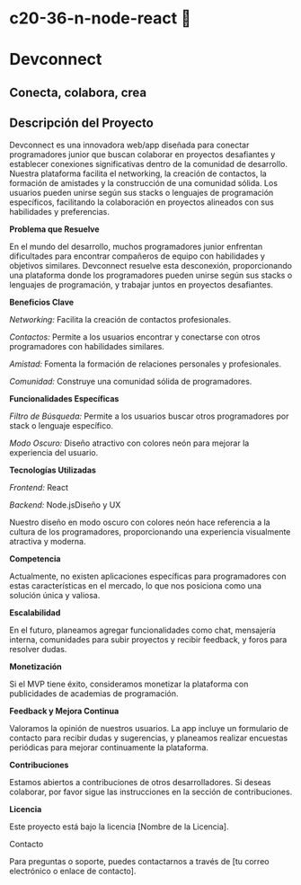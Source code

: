 # c20-36-n-node-react 🚀
# Devconnect
## Conecta, colabora, crea

## Descripción del Proyecto

Devconnect es una innovadora web/app diseñada para conectar programadores junior que buscan colaborar en proyectos desafiantes y establecer conexiones significativas dentro de la comunidad de desarrollo. Nuestra plataforma facilita el networking, la creación de contactos, la formación de amistades y la construcción de una comunidad sólida. Los usuarios pueden unirse según sus stacks o lenguajes de programación específicos, facilitando la colaboración en proyectos alineados con sus habilidades y preferencias.

**Problema que Resuelve**

En el mundo del desarrollo, muchos programadores junior enfrentan dificultades para encontrar compañeros de equipo con habilidades y objetivos similares. Devconnect resuelve esta desconexión, proporcionando una plataforma donde los programadores pueden unirse según sus stacks o lenguajes de programación, y trabajar juntos en proyectos desafiantes.

**Beneficios Clave**

*Networking:* Facilita la creación de contactos profesionales.

*Contactos:* Permite a los usuarios encontrar y conectarse con otros programadores con habilidades similares.

*Amistad:* Fomenta la formación de relaciones personales y profesionales.

*Comunidad:* Construye una comunidad sólida de programadores.

**Funcionalidades Específicas**

*Filtro de Búsqueda:* Permite a los usuarios buscar otros programadores por stack o lenguaje específico.

*Modo Oscuro:* Diseño atractivo con colores neón para mejorar la experiencia del usuario.

**Tecnologías Utilizadas**

*Frontend:* React

*Backend:* Node.jsDiseño y UX

Nuestro diseño en modo oscuro con colores neón hace referencia a la cultura de los programadores, proporcionando una experiencia visualmente atractiva y moderna.

**Competencia**

Actualmente, no existen aplicaciones específicas para programadores con estas características en el mercado, lo que nos posiciona como una solución única y valiosa.

**Escalabilidad**

En el futuro, planeamos agregar funcionalidades como chat, mensajería interna, comunidades para subir proyectos y recibir feedback, y foros para resolver dudas.

**Monetización**

Si el MVP tiene éxito, consideramos monetizar la plataforma con publicidades de academias de programación.

**Feedback y Mejora Continua**

Valoramos la opinión de nuestros usuarios. La app incluye un formulario de contacto para recibir dudas y sugerencias, y planeamos realizar encuestas periódicas para mejorar continuamente la plataforma.

**Contribuciones**

Estamos abiertos a contribuciones de otros desarrolladores. Si deseas colaborar, por favor sigue las instrucciones en la sección de contribuciones.

**Licencia**

Este proyecto está bajo la licencia [Nombre de la Licencia].

Contacto

Para preguntas o soporte, puedes contactarnos a través de [tu correo electrónico o enlace de contacto].



